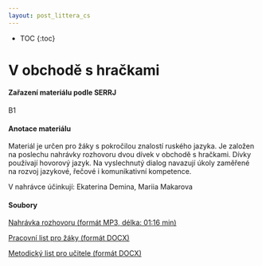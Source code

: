 ```yaml
---
layout: post_littera_cs
---
```

* TOC
{:toc}

# V obchodě s hračkami

#### Zařazení materiálu podle SERRJ

B1

#### Anotace materiálu

Materiál je určen pro žáky s pokročilou znalostí ruského jazyka. Je založen na poslechu nahrávky rozhovoru dvou dívek v obchodě s hračkami. Dívky používají hovorový jazyk. Na vyslechnutý dialog navazují úkoly zaměřené na rozvoj jazykové, řečové i komunikativní kompetence.

V nahrávce účinkují: Ekaterina Demina, Mariia Makarova

#### Soubory

[Nahrávka rozhovoru (formát MP3, délka: 01:16 min)](/cs/littera/rustina/materialy/12_V_magazine_igrushek.mp3)

[Pracovní list pro žáky (formát DOCX)](/cs/littera/rustina/materialy/zaci/poslech/12_V_magazine_igrushek_B1.docx)

[Metodický list pro učitele (formát DOCX)](/cs/littera/rustina/materialy/metodika/12_V_magazine_igrushek_metodika.docx)
